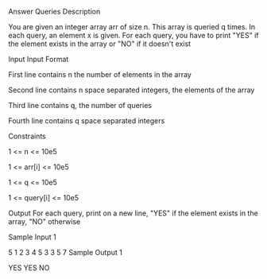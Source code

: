 Answer Queries 
Description

You are given an integer array arr of size n. This array is queried q times. In each query, an element x is given. For each query, you have to print "YES" if the element exists in the array or "NO" if it doesn't exist


Input
Input Format

First line contains n the number of elements in the array

Second line contains n space separated integers, the elements of the array

Third line contains q, the number of queries

Fourth line contains q space separated integers



Constraints

1 <= n <= 10e5

1 <= arr[i] <= 10e5

1 <= q <= 10e5

1 <= query[i] <= 10e5


Output
For each query, print on a new line, "YES" if the element exists in the array, "NO" otherwise


Sample Input 1 

5
1 2 3 4 5
3
3 5 7
Sample Output 1

YES
YES
NO